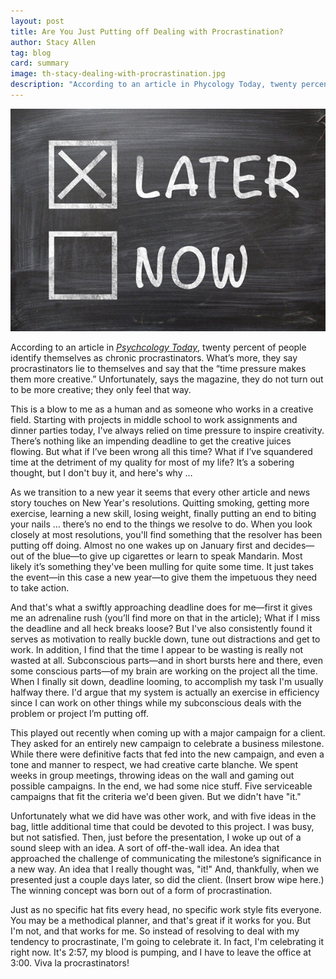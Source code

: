 ```yaml
---
layout: post
title: Are You Just Putting off Dealing with Procrastination?
author: Stacy Allen
tag: blog
card: summary
image: th-stacy-dealing-with-procrastination.jpg
description: "According to an article in Phycology Today, twenty percent of people identify themselves as chronic procrastinators. What's more, they say procrastinators lie to themselves and say that the 'time pressure makes them more creative.'"
---
```

![Are You Just Putting off Dealing with Procrastination?](/img/th-stacy-dealing-with-procrastination.jpg)

According to an article in <i>[Psychcology Today](https://www.psychologytoday.com/articles/200308/procrastination-ten-things-know "Psychcology Today")</i>, twenty percent of people identify themselves as chronic procrastinators. What’s more, they say procrastinators lie to themselves and say that the “time pressure makes them more creative.” Unfortunately, says the magazine, they do not turn out to be more creative; they only feel that way.

This is a blow to me as a human and as someone who works in a creative field. Starting with projects in middle school to work assignments and dinner parties today, I've always relied on time pressure to inspire creativity. There’s nothing like an impending deadline to get the creative juices flowing. But what if I’ve been wrong all this time? What if I’ve squandered time at the detriment of my quality for most of my life? It’s a sobering thought, but I don't buy it, and here's why …

As we transition to a new year it seems that every other article and news story touches on New Year's resolutions. Quitting smoking, getting more exercise, learning a new skill, losing weight, finally putting an end to biting your nails … there’s no end to the things we resolve to do. When you look closely at most resolutions, you'll find something that the resolver has been putting off doing. Almost no one wakes up on January first and decides—out of the blue—to give up cigarettes or learn to speak Mandarin. Most likely it’s something they've been mulling for quite some time. It just takes the event—in this case a new year—to give them the impetuous they need to take action.

And that's what a swiftly approaching deadline does for me—first it gives me an adrenaline rush (you’ll find more on that in the article); What if I miss the deadline and all heck breaks loose? But I've also consistently found it serves as motivation to really buckle down, tune out distractions and get to work. In addition, I find that the time I appear to be wasting is really not wasted at all. Subconscious parts—and in short bursts here and there, even some conscious parts—of my brain are working on the project all the time. When I finally sit down, deadline looming, to accomplish my task I'm usually halfway there. I'd argue that my system is actually an exercise in efficiency since I can work on other things while my subconscious deals with the problem or project I’m putting off.

This played out recently when coming up with a major campaign for a client. They asked for an entirely new campaign to celebrate a business milestone. While there were definitive facts that fed into the new campaign, and even a tone and manner to respect, we had creative carte blanche. We spent weeks in group meetings, throwing ideas on the wall and gaming out possible campaigns. In the end, we had some nice stuff. Five serviceable campaigns that fit the criteria we'd been given. But we didn't have "it."

Unfortunately what we did have was other work, and with five ideas in the bag, little additional time that could be devoted to this project. I was busy, but not satisfied. Then, just before the presentation, I woke up out of a sound sleep with an idea. A sort of off-the-wall idea. An idea that approached the challenge of communicating the milestone’s significance in a new way. An idea that I really thought was, "it!" And, thankfully, when we presented just a couple days later, so did the client. (Insert brow wipe here.) The winning concept was born out of a form of procrastination.

Just as no specific hat fits every head, no specific work style fits everyone. You may be a methodical planner, and that's great if it works for you. But I'm not, and that works for me. So instead of resolving to deal with my tendency to procrastinate, I'm going to celebrate it. In fact, I'm celebrating it right now. It's 2:57, my blood is pumping, and I have to leave the office at 3:00. Viva la procrastinators!

